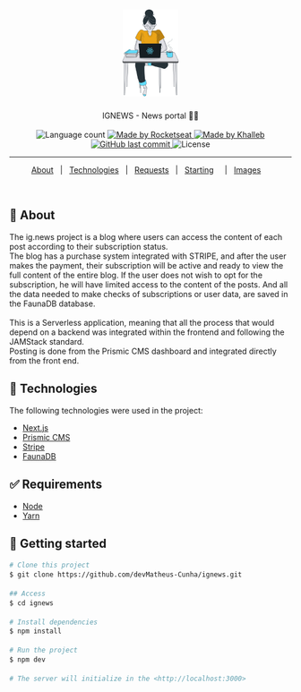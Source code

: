 <h1 align="center">

<img src="https://raw.githubusercontent.com/khalleb/ignews/main/public/images/avatar.svg" alt="rocketshoes" width="100px"/>

</h1>

<p align="center">
  IGNEWS - News portal 📰🚀
  <br>
  <br>

  <img alt="Language count" src="https://img.shields.io/github/repo-size/khalleb/ignews"/>

  <a href="https://rocketseat.com.br">
    <img alt="Made by Rocketseat" src="https://img.shields.io/badge/made%20by-Rocketseat-%237519C1">
  </a>

  <a href="https://www.linkedin.com/in/khalleb/">
    <img alt="Made by Khalleb" src="https://img.shields.io/badge/made%20by-khalleb-%237519C1">
  </a>

  <a href="https://github.com/khalleb/ignews/commits/main">
    <img alt="GitHub last commit" src="https://img.shields.io/github/last-commit/khalleb/ignews">
  </a>

  <img alt="License" src="https://img.shields.io/github/license/khalleb/ignews">
</p>

---

<p align="center">
  <a href="#rocket-technologies">About</a> &#xa0; | &#xa0; 
  <a href="#rocket-technologies">Technologies</a> &#xa0; | &#xa0;
  <a href="#white_check_mark-requests">Requests</a> &#xa0; | &#xa0;
  <a href="#checkered_flag-starting">Starting</a> &#xa0; &#xa0; | &#xa0;
  <a href="#framed_picture-images">Images</a> &#xa0; &#xa0;
</p>

<br>

## :dart: About ##

The ig.news project is a blog where users can access the content of each post according to their subscription status.<br>
The blog has a purchase system integrated with STRIPE, and after the user makes the payment, their subscription will be active and ready to view the full content
of the entire blog. If the user does not wish to opt for the subscription, he will have limited access to the content of the posts. And all the data needed to make checks
of subscriptions or user data, are saved in the FaunaDB database.
<br>
<br>
This is a Serverless application, meaning that all the process that would depend on a backend was integrated within the frontend and following the JAMStack standard.
<br>
Posting is done from the Prismic CMS dashboard and integrated directly from the front end.


## :rocket: Technologies ##

The following technologies were used in the project:

- [Next.js](https://nextjs.org/)
- [Prismic CMS](https://prismic.io/)
- [Stripe](https://stripe.com/)
- [FaunaDB](https://fauna.com/)

## :white_check_mark: Requirements ##

- [Node](https://nodejs.org/en/)
- [Yarn](https://yarnpkg.com/lang/en/)

## :checkered_flag: Getting started ##

```bash
# Clone this project
$ git clone https://github.com/devMatheus-Cunha/ignews.git

## Access
$ cd ignews

# Install dependencies
$ npm install

# Run the project
$ npm dev

# The server will initialize in the <http://localhost:3000>
